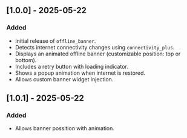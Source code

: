 ## [1.0.0] - 2025-05-22

### Added
- Initial release of `offline_banner`.
- Detects internet connectivity changes using `connectivity_plus`.
- Displays an animated offline banner (customizable position: top or bottom).
- Includes a retry button with loading indicator.
- Shows a popup animation when internet is restored.
- Allows custom banner widget injection.

## [1.0.1] - 2025-05-22

### Added

- Allows banner possition with animation.
